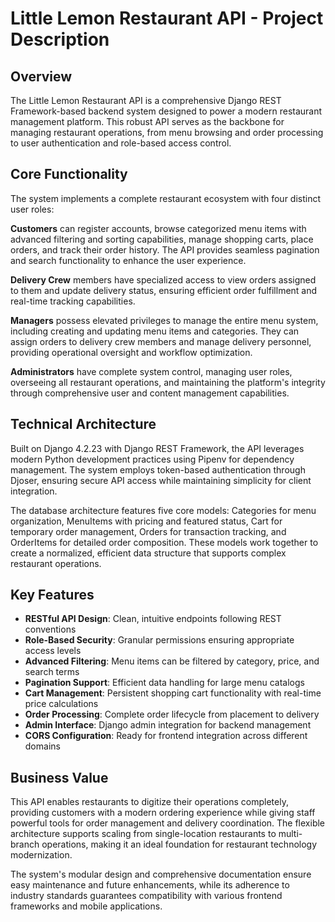 # Little Lemon Restaurant API - Project Description

## Overview

The Little Lemon Restaurant API is a comprehensive Django REST Framework-based backend system designed to power a modern restaurant management platform. This robust API serves as the backbone for managing restaurant operations, from menu browsing and order processing to user authentication and role-based access control.

## Core Functionality

The system implements a complete restaurant ecosystem with four distinct user roles:

**Customers** can register accounts, browse categorized menu items with advanced filtering and sorting capabilities, manage shopping carts, place orders, and track their order history. The API provides seamless pagination and search functionality to enhance the user experience.

**Delivery Crew** members have specialized access to view orders assigned to them and update delivery status, ensuring efficient order fulfillment and real-time tracking capabilities.

**Managers** possess elevated privileges to manage the entire menu system, including creating and updating menu items and categories. They can assign orders to delivery crew members and manage delivery personnel, providing operational oversight and workflow optimization.

**Administrators** have complete system control, managing user roles, overseeing all restaurant operations, and maintaining the platform's integrity through comprehensive user and content management capabilities.

## Technical Architecture

Built on Django 4.2.23 with Django REST Framework, the API leverages modern Python development practices using Pipenv for dependency management. The system employs token-based authentication through Djoser, ensuring secure API access while maintaining simplicity for client integration.

The database architecture features five core models: Categories for menu organization, MenuItems with pricing and featured status, Cart for temporary order management, Orders for transaction tracking, and OrderItems for detailed order composition. These models work together to create a normalized, efficient data structure that supports complex restaurant operations.

## Key Features

- **RESTful API Design**: Clean, intuitive endpoints following REST conventions
- **Role-Based Security**: Granular permissions ensuring appropriate access levels
- **Advanced Filtering**: Menu items can be filtered by category, price, and search terms
- **Pagination Support**: Efficient data handling for large menu catalogs
- **Cart Management**: Persistent shopping cart functionality with real-time price calculations
- **Order Processing**: Complete order lifecycle from placement to delivery
- **Admin Interface**: Django admin integration for backend management
- **CORS Configuration**: Ready for frontend integration across different domains

## Business Value

This API enables restaurants to digitize their operations completely, providing customers with a modern ordering experience while giving staff powerful tools for order management and delivery coordination. The flexible architecture supports scaling from single-location restaurants to multi-branch operations, making it an ideal foundation for restaurant technology modernization.

The system's modular design and comprehensive documentation ensure easy maintenance and future enhancements, while its adherence to industry standards guarantees compatibility with various frontend frameworks and mobile applications.